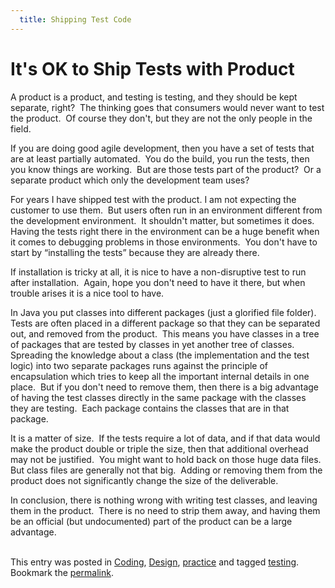 ```yaml
---
  title: Shipping Test Code
---
```

#  It's OK to Ship Tests with Product

A product is a product, and testing is testing, and they should be kept separate, right?  The thinking goes that consumers would never want to test the product.  Of course they don't, but they are not the only people in the field. 

If you are doing good agile development, then you have a set of tests that are at least partially automated.  You do the build, you run the tests, then you know things are working.  But are those tests part of the product?  Or a separate product which only the development team uses? 

For years I have shipped test with the product. I am not expecting the customer to use them.  But users often run in an environment different from the development environment.  It shouldn't matter, but sometimes it does. Having the tests right there in the environment can be a huge benefit when it comes to debugging problems in those environments.  You don't have to start by “installing the tests” because they are already there. 

If installation is tricky at all, it is nice to have a non-disruptive test to run after installation.  Again, hope you don't need to have it there, but when trouble arises it is a nice tool to have. 

In Java you put classes into different packages (just a glorified file folder).  Tests are often placed in a different package so that they can be separated out, and removed from the product.  This means you have classes in a tree of packages that are tested by classes in yet another tree of classes.   Spreading the knowledge about a class (the implementation and the test logic) into two separate packages runs against the principle of encapsulation which tries to keep all the important internal details in one place.  But if you don't need to remove them, then there is a big advantage of having the test classes directly in the same package with the classes they are testing.  Each package contains the classes that are in that package. 

It is a matter of size.  If the tests require a lot of data, and if that data would make the product double or triple the size, then that additional overhead may not be justified.  You might want to hold back on those huge data files.  But class files are generally not that big.  Adding or removing them from the product does not significantly change the size of the deliverable. 

In conclusion, there is nothing wrong with writing test classes, and leaving them in the product.  There is no need to strip them away, and having them be an official (but undocumented) part of the product can be a large advantage.  
 

This entry was posted in [Coding](https://agiletribe.purplehillsbooks.com/category/coding/), [Design](https://agiletribe.purplehillsbooks.com/category/design/), [practice](https://agiletribe.purplehillsbooks.com/category/practice/) and tagged [testing](https://agiletribe.purplehillsbooks.com/tag/testing/). Bookmark the [permalink](https://agiletribe.purplehillsbooks.com/2017/07/10/its-ok-to-ship-tests-with-product/ "Permalink to It's OK to Ship Tests with Product").